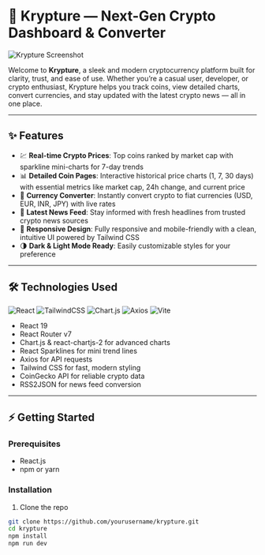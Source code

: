 # 🚀 Krypture — Next-Gen Crypto Dashboard & Converter

![Krypture Screenshot](https://via.placeholder.com/900x400?text=Krypture+Dashboard+Screenshot)

Welcome to **Krypture**, a sleek and modern cryptocurrency platform built for clarity, trust, and ease of use. Whether you’re a casual user, developer, or crypto enthusiast, Krypture helps you track coins, view detailed charts, convert currencies, and stay updated with the latest crypto news — all in one place.

---

## ✨ Features

- 💹 **Real-time Crypto Prices**: Top coins ranked by market cap with sparkline mini-charts for 7-day trends
- 📊 **Detailed Coin Pages**: Interactive historical price charts (1, 7, 30 days) with essential metrics like market cap, 24h change, and current price
- 💱 **Currency Converter**: Instantly convert crypto to fiat currencies (USD, EUR, INR, JPY) with live rates
- 📰 **Latest News Feed**: Stay informed with fresh headlines from trusted crypto news sources
- 📱 **Responsive Design**: Fully responsive and mobile-friendly with a clean, intuitive UI powered by Tailwind CSS
- 🌗 **Dark & Light Mode Ready**: Easily customizable styles for your preference

---

## 🛠 Technologies Used

![React](https://img.shields.io/badge/React-19.1.0-blue?logo=react&logoColor=white)
![TailwindCSS](https://img.shields.io/badge/Tailwind_CSS-v3.4.17-blue?logo=tailwind-css&logoColor=white)
![Chart.js](https://img.shields.io/badge/Chart.js-v4.4.9-orange?logo=chartdotjs)
![Axios](https://img.shields.io/badge/Axios-v1.9.0-red)
![Vite](https://img.shields.io/badge/Vite-v6.3.5-green)

- React 19
- React Router v7
- Chart.js & react-chartjs-2 for advanced charts
- React Sparklines for mini trend lines
- Axios for API requests
- Tailwind CSS for fast, modern styling
- CoinGecko API for reliable crypto data
- RSS2JSON for news feed conversion

---

## ⚡ Getting Started

### Prerequisites

- React.js 
- npm or yarn

### Installation

1. Clone the repo
   
```bash
git clone https://github.com/yourusername/krypture.git
cd krypture
npm install
npm run dev
